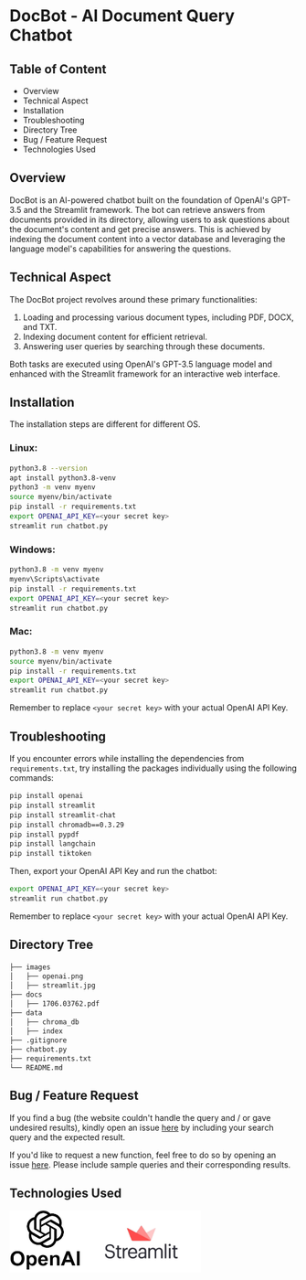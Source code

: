 # DocBot - AI Document Query Chatbot
## Table of Content

- Overview
- Technical Aspect
- Installation
- Troubleshooting
- Directory Tree
- Bug / Feature Request
- Technologies Used

## Overview
DocBot is an AI-powered chatbot built on the foundation of OpenAI's GPT-3.5 and the Streamlit framework. The bot can retrieve answers from documents provided in its directory, allowing users to ask questions about the document's content and get precise answers. This is achieved by indexing the document content into a vector database and leveraging the language model's capabilities for answering the questions.



## Technical Aspect
The DocBot project revolves around these primary functionalities:

1. Loading and processing various document types, including PDF, DOCX, and TXT.
2. Indexing document content for efficient retrieval.
3. Answering user queries by searching through these documents.

Both tasks are executed using OpenAI's GPT-3.5 language model and enhanced with the Streamlit framework for an interactive web interface.

## Installation

The installation steps are different for different OS.

### Linux:

```bash
python3.8 --version
apt install python3.8-venv
python3 -m venv myenv
source myenv/bin/activate
pip install -r requirements.txt
export OPENAI_API_KEY=<your secret key>
streamlit run chatbot.py
```

### Windows:

```bash
python3.8 -m venv myenv
myenv\Scripts\activate
pip install -r requirements.txt
export OPENAI_API_KEY=<your secret key>
streamlit run chatbot.py
```

### Mac:

```bash
python3.8 -m venv myenv
source myenv/bin/activate
pip install -r requirements.txt
export OPENAI_API_KEY=<your secret key>
streamlit run chatbot.py
```

Remember to replace `<your secret key>` with your actual OpenAI API Key.


## Troubleshooting

If you encounter errors while installing the dependencies from `requirements.txt`, try installing the packages individually using the following commands:

```bash
pip install openai
pip install streamlit
pip install streamlit-chat
pip install chromadb==0.3.29
pip install pypdf
pip install langchain
pip install tiktoken
```

Then, export your OpenAI API Key and run the chatbot:
```bash
export OPENAI_API_KEY=<your secret key>
streamlit run chatbot.py
```
Remember to replace `<your secret key>` with your actual OpenAI API Key.


## Directory Tree
```
├── images
│   ├── openai.png
│   ├── streamlit.jpg
├── docs
│   ├── 1706.03762.pdf
├── data
│   ├── chroma_db
│   ├── index
├── .gitignore
├── chatbot.py
├── requirements.txt
└── README.md
```

## Bug / Feature Request
If you find a bug (the website couldn't handle the query and / or gave undesired results), kindly open an issue [here](https://github.com/nehalvaghasiya/DocBot/issues/new) by including your search query and the expected result.

If you'd like to request a new function, feel free to do so by opening an issue [here](https://github.com/nehalvaghasiya/DocBot/issues/new). Please include sample queries and their corresponding results.

## Technologies Used

<img src="images/openai.png" width="125"/><img src="images/streamlit.jpg" width="210"/> 

